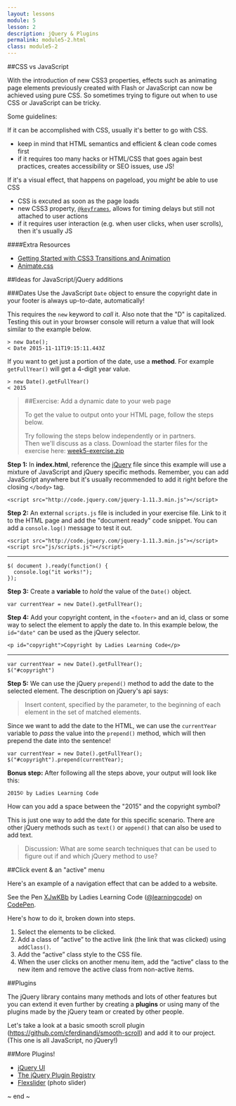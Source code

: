 ```yaml
---
layout: lessons
module: 5
lesson: 2
description: jQuery & Plugins
permalink: module5-2.html
class: module5-2
---
```


##CSS vs JavaScript

With the introduction of new CSS3 properties, effects such as animating page elements previously created with Flash or JavaScript can now be achieved using pure CSS. So sometimes trying to figure out when to use CSS or JavaScript can be tricky.

Some guidelines:

If it can be accomplished with CSS, usually it's better to go with CSS.

* keep in mind that HTML semantics and efficient & clean code comes first
* if it requires too many hacks or HTML/CSS that goes again best practices, creates accessibility or SEO issues, use JS!

If it's a visual effect, that happens on pageload, you *might* be able to use CSS

* CSS is excuted as soon as the page loads
* new CSS3 property, [`@keyframes`](https://developer.mozilla.org/en-US/docs/Web/CSS/@keyframes), allows for timing delays but still not attached to user actions
* if it requires user interaction (e.g. when user clicks, when user scrolls), then it's usually JS

####Extra Resources

* [Getting Started with CSS3 Transitions and Animation](http://blogs.adobe.com/dreamweaver/2015/09/getting-started-with-css3-transition-and-animation.html)
* [Animate.css](https://daneden.github.io/animate.css/)



##Ideas for JavaScript/jQuery additions

###Dates
Use the JavaScript `Date` object to ensure the copyright date in your footer is always up-to-date, automatically!

This requires the `new` keyword to *call* it. Also note that the "D" is capitalized. Testing this out in your browser console will return a value that will look similar to the example below.
    
    > new Date();
    < Date 2015-11-11T19:15:11.443Z

If you want to get just a portion of the date, use a **method**. For example `getFullYear()` will  get a 4-digit year value.
    
    > new Date().getFullYear()
    < 2015

>##Exercise: Add a dynamic date to your web page
>
>To get the value to output onto your HTML page, follow the steps below.
>
>Try following the steps below independently or in partners.  
>Then we'll discuss as a class.
>Download the starter files for the exercise here: <a href="{{site.exercises}}/module5/week5-exercise.zip" download>week5-exercise.zip</a>

**Step 1:** In **index.html**, reference the [jQuery](http://jquery.com/download/) file since this example will use a mixture of JavaScript and jQuery specific methods. Remember, you can add JavaScript anywhere but it's usually recommended to add it right before the closing `</body>` tag.

    <script src="http://code.jquery.com/jquery-1.11.3.min.js"></script>

**Step 2:** An external `scripts.js` file is included in your exercise file. Link to it to the HTML page and add the "document ready" code snippet.  You can add a `console.log()` message to test it out.
  
    <script src="http://code.jquery.com/jquery-1.11.3.min.js"></script>
    <script src="js/scripts.js"></script>

---

    $( document ).ready(function() {
      console.log("it works!");
    });

**Step 3:** Create a **variable** to *hold* the value of the `Date()` object.
    
    var currentYear = new Date().getFullYear();
    
**Step 4:** Add your copyright content, in the `<footer>` and an id, class or some way to select the element to apply the date to.  In this example below, the `id="date"` can be used as the jQuery selector.
    
    <p id="copyright">Copyright by Ladies Learning Code</p>
    
---
    var currentYear = new Date().getFullYear();  
    $("#copyright")
    
**Step 5:** We can use the jQuery `prepend()` method to add the date to the selected element. The description on jQuery's api says:  

<blockquote class="quote">
  <p>Insert content, specified by the parameter, to the beginning of each element in the set of matched elements.</p>
  <cite markdown="1"><http://api.jquery.com/prepend/></cite>
</blockquote>

Since we want to add the date to the HTML, we can use the `currentYear` variable to *pass* the value into the `prepend()` method, which will then prepend the date into the sentence!

    var currentYear = new Date().getFullYear();  
    $("#copyright").prepend(currentYear);
    
**Bonus step:** After following all the steps above, your output will look like this: 

    2015© by Ladies Learning Code

How can you add a space between the "2015" and the copyright symbol?

This is just one way to add the date for this specific scenario. There are other jQuery methods such as `text()` or `append()` that can also be used to add text.

>Discussion: What are some search techniques that can be used to figure out if and which jQuery method to use?


##Click event & an "active" menu

Here's an example of a navigation effect that can be added to a website.

<p data-height="185" data-theme-id="0" data-slug-hash="XJwKBb" data-default-tab="result" data-user="learningcode" class='codepen'>See the Pen <a href='http://codepen.io/learningcode/pen/XJwKBb/'>XJwKBb</a> by Ladies Learning Code (<a href='http://codepen.io/learningcode'>@learningcode</a>) on <a href='http://codepen.io'>CodePen</a>.</p>
<script async src="http://assets.codepen.io/assets/embed/ei.js"></script>

Here's how to do it, broken down into steps.

1. Select the elements to be clicked.
1. Add a class of “active” to the active link (the link that was clicked) using `addClass()`.
1. Add the “active” class style to the CSS file.
1. When the user clicks on another menu item, add the “active” class to the new item and remove the active class from non-active items.

##Plugins

The jQuery library contains many methods and lots of other features but you can extend it even further by creating a **plugins** or using many of the plugins made by the jQuery team or created by other people.

Let's take a look at a basic smooth scroll plugin (<https://github.com/cferdinandi/smooth-scroll>) and add it to our project. (This one is all JavaScript, no jQuery!) 

##More Plugins!

* [jQuery UI](https://jqueryui.com/)
* [The jQuery Plugin Registry](https://plugins.jquery.com/)
* [Flexslider](http://www.woothemes.com/flexslider/) (photo slider)

~ end ~